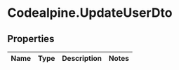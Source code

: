 # Codealpine.UpdateUserDto

## Properties
Name | Type | Description | Notes
------------ | ------------- | ------------- | -------------
